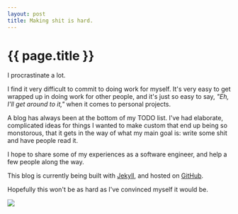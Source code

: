 ```yaml
---
layout: post
title: Making shit is hard.
---
```


# {{ page.title }}
I procrastinate a lot.

I find it very difficult to commit to doing work for myself. It's very easy to get wrapped up in doing work for other people, and it's just so easy to say, *"Eh, I'll get around to it,"* when it comes to personal projects.

A blog has always been at the bottom of my TODO list. I've had elaborate, complicated ideas for things I wanted to make custom that end up being so monstorous, that it gets in the way of what my main goal is: write some shit and have people read it.

I hope to share some of my experiences as a software engineer, and help a few people along the way.

This blog is currently being built with [Jekyll](https://github.com/mojombo/jekyll), and hosted on [GitHub](https://github.com/mattrobenolt/mattrobenolt.github.com).

Hopefully this won't be as hard as I've convinced myself it would be.

![](http://i0.kym-cdn.com/entries/icons/original/000/008/342/IHNIWIAD.jpg)
